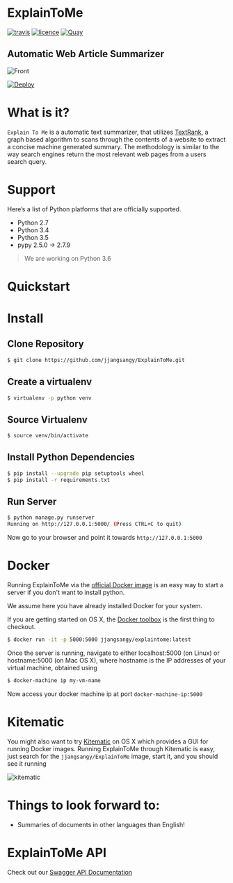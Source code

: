 # ExplainToMe

[![travis](https://travis-ci.org/jjangsangy/ExplainToMe.svg?branch=master)](https://travis-ci.org/jjangsangy/ExplainToMe)
[![licence](https://img.shields.io/pypi/l/coverage.svg)](https://github.com/jjangsangy/ExplainToMe/blob/master/LICENSE)
[![Quay](https://quay.io/repository/jjangsangy/explaintome/status)](https://quay.io/repository/jjangsangy/explaintome)

## Automatic Web Article Summarizer

![Front](https://github.com/jjangsangy/ExplainToMe/raw/master/static/front.jpg)

[![Deploy](https://www.herokucdn.com/deploy/button.svg)](https://heroku.com/deploy)

# What is it?

`Explain To Me` is a automatic text summarizer, that utilizes
[TextRank](http://web.eecs.umich.edu/~mihalcea/papers/mihalcea.emnlp04.pdf),
a graph based algorithm to scans through the contents of a website to
extract a concise machine generated summary. The methodology is similar
to the way search engines return the most relevant web pages from a
users search query.

# Support

Here’s a list of Python platforms that are officially supported.

* Python 2.7
* Python 3.4
* Python 3.5
* pypy 2.5.0 -> 2.7.9

> We are working on Python 3.6

# Quickstart

# Install

## Clone Repository

```bash
$ git clone https://github.com/jjangsangy/ExplainToMe.git
```

## Create a virtualenv

```bash
$ virtualenv -p python venv
```

## Source Virtualenv

```bash
$ source venv/bin/activate
```

## Install Python Dependencies

```bash
$ pip install --upgrade pip setuptools wheel
$ pip install -r requirements.txt
```

## Run Server

```bash
$ python manage.py runserver
Running on http://127.0.0.1:5000/ (Press CTRL+C to quit)
```

Now go to your browser and point it towards `http://127.0.0.1:5000`

# Docker

Running ExplainToMe via the [official Docker image](https://hub.docker.com/r/jjangsangy/explaintome/)
is an easy way to start a server if you don't want to install python.

We assume here you have already installed Docker for your system.

If you are getting started on OS X, the [Docker toolbox](https://docs.docker.com/engine/installation/mac/)
is the first thing to checkout.

```bash
$ docker run -it -p 5000:5000 jjangsangy/explaintome:latest
```

Once the server is running, navigate to either localhost:5000 (on Linux) or
hostname:5000 (on Mac OS X), where hostname is the IP addresses
of your virtual machine, obtained using

```bash
$ docker-machine ip my-vm-name
```

Now access your docker machine ip at port `docker-machine-ip:5000`

# Kitematic

You might also want to try [Kitematic](https://kitematic.com/) on OS X which provides a GUI for running Docker images.
Running ExplainToMe through Kitematic is easy, just search for the
`jjangsangy/ExplainToMe` image, start it, and you should see it running

![kitematic](https://github.com/jjangsangy/ExplainToMe/raw/master/static/kitematic.jpg)


# Things to look forward to:

-   Summaries of documents in other languages than English!

# ExplainToMe API

Check out our [Swagger API Documentation](https://swaggerhub.com/api/jjangsangy/ExplainToMe)
